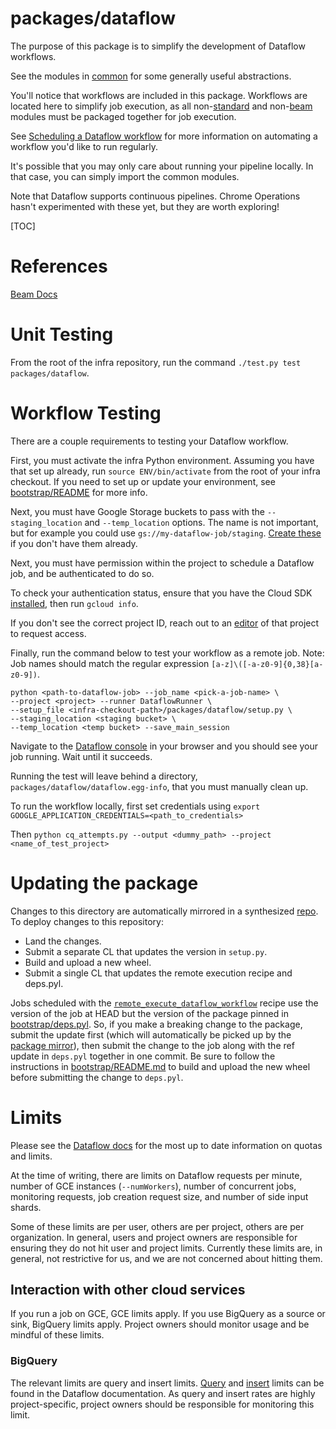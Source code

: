 # packages/dataflow

The purpose of this package is to simplify the development of Dataflow
workflows.

See the modules in [common](./common/README.md) for some generally useful
abstractions.

You'll notice that workflows are included in this package. Workflows are located
here to simplify job execution, as all
non-[standard](https://beam.apache.org/documentation/) and
non-[beam](https://beam.apache.org/documentation/) modules must be packaged
together for job execution.

See
[Scheduling a Dataflow workflow](https://chromium.googlesource.com/infra/infra/+/master/doc/users/event_pipeline.md#scheduling-a-dataflow-workflow)
for more information on automating a workflow you'd like to run regularly.

It's possible that you may only care about running your pipeline locally. In
that case, you can simply import the common modules.

Note that Dataflow supports continuous pipelines. Chrome Operations hasn't
experimented with these yet, but they are worth exploring!

[TOC]

# References

[Beam Docs](https://beam.apache.org/documentation/)

# Unit Testing

From the root of the infra repository, run the command `./test.py test
packages/dataflow`.

# Workflow Testing

There are a couple requirements to testing your Dataflow workflow.

First, you must activate the infra Python environment. Assuming you have that
set up already, run `source ENV/bin/activate` from the root of your infra
checkout. If you need to set up or update your environment, see
[bootstrap/README](../../bootstrap/README.md) for more info.

Next, you must have Google Storage buckets to pass with the `--staging_location`
and `--temp_location` options. The name is not important, but for example you
could use `gs://my-dataflow-job/staging`.
[Create these](https://cloud.google.com/storage/docs/creating-buckets) if you
don't have them already.

Next, you must have permission within the project to schedule a Dataflow job,
and be authenticated to do so.

To check your authentication status, ensure that you have the Cloud SDK
[installed](https://cloud.google.com/sdk/docs/quickstarts), then run `gcloud
info`.

If you don't see the correct project ID, reach out to an
[editor](https://pantheon.corp.google.com/iam-admin/iam) of that project to
request access.

Finally, run the command below to test your workflow as a remote job. Note: Job
names should match the regular expression `[a-z]\([-a-z0-9]{0,38}[a-z0-9])`.

```
python <path-to-dataflow-job> --job_name <pick-a-job-name> \
--project <project> --runner DataflowRunner \
--setup_file <infra-checkout-path>/packages/dataflow/setup.py \
--staging_location <staging bucket> \
--temp_location <temp bucket> --save_main_session
```

Navigate to the [Dataflow console](https://console.cloud.google.com/project) in
your browser and you should see your job running. Wait until it succeeds.

Running the test will leave behind a directory,
`packages/dataflow/dataflow.egg-info`, that you must manually clean up.

To run the workflow locally, first set credentials using `export
GOOGLE_APPLICATION_CREDENTIALS=<path_to_credentials>`

Then `python cq_attempts.py --output <dummy_path> --project
<name_of_test_project>`

# Updating the package

Changes to this directory are automatically mirrored in a synthesized
[repo](https://chromium.googlesource.com/infra/infra/packages/dataflow/). To
deploy changes to this repository:

 * Land the changes.
 * Submit a separate CL that updates the version in `setup.py`.
 * Build and upload a new wheel.
 * Submit a single CL that updates the remote execution recipe and deps.pyl.

Jobs scheduled with the
[`remote_execute_dataflow_workflow`](../../recipes/recipes/remote_execute_dataflow_workflow.py)
recipe use the version of the job at HEAD but the version of the package pinned
in [bootstrap/deps.pyl](../../bootstrap/deps.pyl). So, if you make a breaking
change to the package, submit the update first (which will automatically be
picked up by the
[package mirror](https://chromium.googlesource.com/infra/infra/packages/dataflow/)),
then submit the change to the job along with the ref update in `deps.pyl` together
in one commit. Be sure to follow the instructions in
[bootstrap/README.md](../../bootstrap/README.md) to build and upload the new
wheel before submitting the change to `deps.pyl`.

# Limits

Please see the [Dataflow docs](https://cloud.google.com/dataflow/quotas) for the
most up to date information on quotas and limits.

At the time of writing, there are limits on Dataflow requests per minute, number
of GCE instances (`--numWorkers`), number of concurrent jobs, monitoring requests,
job creation request size, and number of side input shards.

Some of these limits are per user, others are per project, others are per
organization. In general, users and project owners are responsible for ensuring
they do not hit user and project limits. Currently these limits are, in general,
not restrictive for us, and we are not concerned about hitting them.

## Interaction with other cloud services

If you run a job on GCE, GCE limits apply. If you use BigQuery as a source or
sink, BigQuery limits apply. Project owners should monitor usage and be mindful
of these limits.

### BigQuery

The relevant limits are query and insert limits.
[Query](https://cloud.google.com/bigquery/quotas#queries) and
[insert](https://cloud.google.com/bigquery/quotas#streaminginserts) limits can
be found in the Dataflow documentation. As query and insert rates are highly
project-specific, project owners should be responsible for monitoring this
limit.

